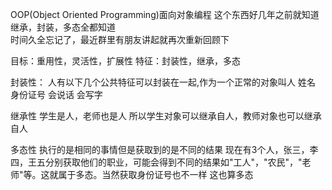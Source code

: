 OOP(Object  Oriented Programming)面向对象编程
这个东西好几年之前就知道  
继承，封装，多态全都知道  
时间久全忘记了，最近群里有朋友讲起就再次重新回顾下 

目标：重用性，灵活性，扩展性 
特征：封装性，继承，多态

封装性：
人有以下几个公共特征可以封装在一起,作为一个正常的对象叫人
姓名
身份证号
会说话
会写字

继承性
学生是人，老师也是人
所以学生对象可以继承自人，教师对象也可以继承自人

多态性
执行的是相同的事情但是获取到的是不同的结果
现在有3个人，张三，李四，王五分别获取他们的职业，可能会得到不同的结果如"工人"，"农民"，"老师"等。这就属于多态。当然获取身份证号也不一样 这也算多态
